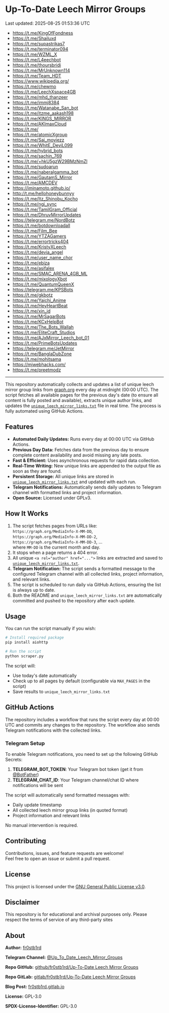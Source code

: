 # Up-To-Date Leech Mirror Groups

Last updated: 2025-08-25 01:53:36 UTC

- https://t.me/KingOfFondness
- https://t.me/Shailuxd
- https://t.me/supastrikas7
- https://t.me/terminator094
- https://t.me/WZML_X
- https://t.me/L4eechbot
- https://t.me/thoursbridi
- https://t.me/MrUnknown114
- https://t.me/Team_HDT
- https://www.wikipedia.org/
- https://t.me/chewmo
- https://t.me/LeechXspace4GB
- https://t.me/mhd_thanzeer
- https://t.me/immj8384
- https://t.me/Watanabe_San_bot
- https://t.me/itzme_aakash198
- https://t.me/KINGS_MIRROR
- https://t.me/AKImaxCloud
- https://t.me/
- https://t.me/atomicXgroup
- https://t.me/Sai_moviezz
- https://t.me/WhitE_DeviL099
- https://t.me/hybrid_bots
- https://t.me/sachin_769
- https://t.me/+hkU5gzW29BMzNmZl
- https://t.me/sudoarun
- https://t.me/naberalgamma_bot
- https://t.me/GautamS_Mirror
- https://t.me/AMCDEV
- https://iminamoto.github.io/
- http://t.me/hellohoneybunnyy
- https://t.me/Itz_Shinobu_Kocho
- https://t.me/ngi_sync
- https://t.me/TamilGram_Official
- https://t.me/DhruvMirrorUpdates
- https://telegram.me/NordBotz
- https://t.me/botdownloadall
- https://t.me/Film_Bee
- https://t.me/YTZAGamers
- https://t.me/errortricks404
- https://t.me/KristyXLeech
- https://t.me/devia_angel
- https://t.me/user_name_chor
- https://t.me/ebiza
- https://t.me/asifalex
- https://t.me/SMAC_ARENA_4GB_ML
- https://t.me/mixologyXbot
- https://t.me/QuantumQueenX
- https://telegram.me/KPSBots
- https://t.me/gkbotz
- https://t.me/Yaichi_Anime
- https://t.me/HeyHeartBeat
- https://t.me/xin_id
- https://t.me/MrSagarBots
- https://t.me/KCxHelpBot
- https://t.me/The_Bots_Wallah
- https://t.me/EliteCraft_Studios
- https://t.me/AJxMirror_Leech_bot_01
- https://t.me/PrimeBotsUpdates
- https://telegram.me/JetMirror
- https://t.me/BanglaDubZone
- https://t.me/mohitsama
- https://mjwebhacks.com/
- https://t.me/preetmodz

---

This repository automatically collects and updates a list of unique leech mirror group links from [graph.org](https://graph.org) every day at midnight (00:00 UTC). The script fetches all available pages for the previous day's date (to ensure all content is fully posted and available), extracts unique author links, and updates the [`unique_leech_mirror_links.txt`](unique_leech_mirror_links.txt) file in real time. The process is fully automated using GitHub Actions.

## Features

- **Automated Daily Updates:** Runs every day at 00:00 UTC via GitHub Actions.
- **Previous Day Data:** Fetches data from the previous day to ensure complete content availability and avoid missing any late posts.
- **Fast & Efficient:** Uses asynchronous requests for rapid data collection.
- **Real-Time Writing:** New unique links are appended to the output file as soon as they are found.
- **Persistent Storage:** All unique links are stored in [`unique_leech_mirror_links.txt`](unique_leech_mirror_links.txt) and updated with each run.
- **Telegram Notifications:** Automatically sends daily updates to Telegram channel with formatted links and project information.
- **Open Source:** Licensed under GPLv3.

## How It Works

1. The script fetches pages from URLs like:  
   `https://graph.org/MediaInfo-X-MM-DD`,  
   `https://graph.org/MediaInfo-X-MM-DD-2`,  
   `https://graph.org/MediaInfo-X-MM-DD-3`, ...  
   where `MM-DD` is the current month and day.
2. It stops when a page returns a 404 error.
3. All unique `<a rel="author" href="...">` links are extracted and saved to [`unique_leech_mirror_links.txt`](unique_leech_mirror_links.txt).
4. **Telegram Notification:** The script sends a formatted message to the configured Telegram channel with all collected links, project information, and relevant links.
5. The script is scheduled to run daily via GitHub Actions, ensuring the list is always up to date.
6. Both the README and `unique_leech_mirror_links.txt` are automatically committed and pushed to the repository after each update.

## Usage

You can run the script manually if you wish:

```bash
# Install required package
pip install aiohttp

# Run the script
python scraper.py
```

The script will:
- Use today's date automatically
- Check up to all pages by default (configurable via `MAX_PAGES` in the script)
- Save results to `unique_leech_mirror_links.txt`

## GitHub Actions

The repository includes a workflow that runs the script every day at 00:00 UTC and commits any changes to the repository. The workflow also sends Telegram notifications with the collected links.

### Telegram Setup

To enable Telegram notifications, you need to set up the following GitHub Secrets:

1. **TELEGRAM_BOT_TOKEN**: Your Telegram bot token (get it from [@BotFather](https://t.me/botfather))
2. **TELEGRAM_CHAT_ID**: Your Telegram channel/chat ID where notifications will be sent

The script will automatically send formatted messages with:
- Daily update timestamp
- All collected leech mirror group links (in quoted format)
- Project information and relevant links

No manual intervention is required.

## Contributing

Contributions, issues, and feature requests are welcome!  
Feel free to open an issue or submit a pull request.

## License

This project is licensed under the [GNU General Public License v3.0](LICENSE).

## Disclaimer
This repository is for educational and archival purposes only. Please respect the terms of service of any third-party sites

## About

**Author:** [fr0stb1rd](https://fr0stb1rd.gitlab.io/) 

**Telegram Channel:** [@Up_To_Date_Leech_Mirror_Groups](https://t.me/Up_To_Date_Leech_Mirror_Groups)

**Repo GitHub:** [github/fr0stb1rd/Up-To-Date Leech Mirror Groups](https://github.com/b1rdfr0st/Up-To-Date-Leech-Mirror-Groups)

**Repo GitLab:** [gitlab/fr0stb1rd/Up-To-Date Leech Mirror Groups](https://gitlab.com/fr0stb1rd/up-to-date-leech-mirror-groups)

**Blog Post:**  [fr0stb1rd.gitlab.io](https://fr0stb1rd.gitlab.io/posts/up-to-date-leech-mirror-groups-automatic-telegram-group-link-collector/)

**License:** GPL-3.0

**SPDX-License-Identifier:** GPL-3.0
